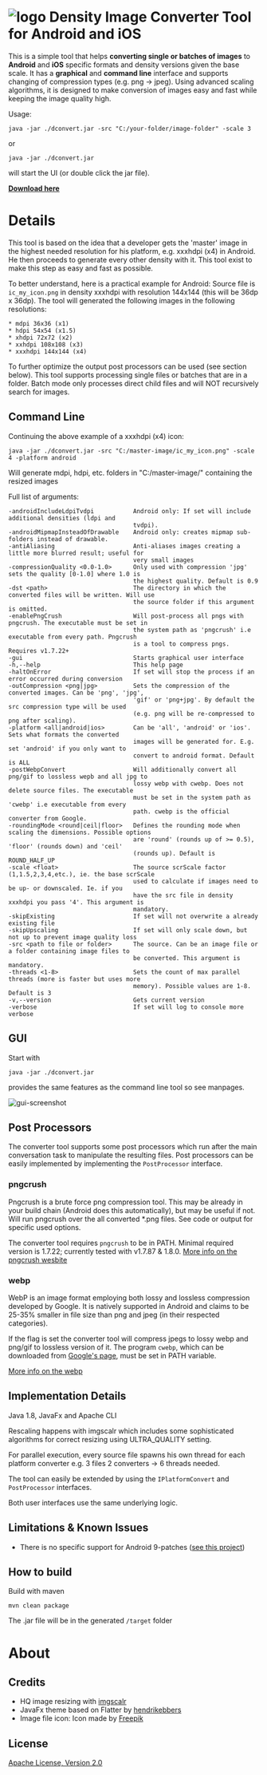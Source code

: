# ![logo](src/main/resources/img/density_converter_icon_36.png) Density Image Converter Tool for Android and iOS

This is a simple tool that helps **converting single or batches of images** to **Android** and **iOS** specific formats and density
versions given the base scale. It has a **graphical** and **command line** interface and supports changing of compression types
(e.g. png -> jpeg). Using advanced scaling algorithms, it is designed to make conversion of images easy and fast while keeping the image quality high.

Usage:

```
java -jar ./dconvert.jar -src "C:/your-folder/image-folder" -scale 3
```

or

```
java -jar ./dconvert.jar
```

will start the UI (or double click the jar file).

**[Download here](https://github.com/patrickfav/density-converter/releases/)**

# Details

This tool is based on the idea that a developer gets the 'master' image in the highest needed resolution for his platform,
e.g. xxxhdpi (x4) in Android. He then proceeds to generate every other density with it. This tool exist to make this step as
easy and fast as possible.

To better understand, here is a practical example for Android: Source file is `ic_my_icon.png` in density xxxhdpi with resolution 144x144 (this will be 36dp x 36dp).
The tool will generated the following images in the following resolutions:
```
* mdpi 36x36 (x1)
* hdpi 54x54 (x1.5)
* xhdpi 72x72 (x2)
* xxhdpi 108x108 (x3)
* xxxhdpi 144x144 (x4)
```
To further optimize the output post processors can be used (see section below). This tool supports processing single files
or batches that are in a folder. Batch mode only processes direct child files and will NOT recursively search for images.

## Command Line

Continuing the above example of a xxxhdpi (x4) icon:

```
java -jar ./dconvert.jar -src "C:/master-image/ic_my_icon.png" -scale 4 -platform android
```

Will generate mdpi, hdpi, etc. folders in "C:/master-image/" containing the resized images

Full list of arguments:

    -androidIncludeLdpiTvdpi           Android only: If set will include additional densities (ldpi and
                                       tvdpi).
    -androidMipmapInsteadOfDrawable    Android only: creates mipmap sub-folders instead of drawable.
    -antiAliasing                      Anti-aliases images creating a little more blurred result; useful for
                                       very small images
    -compressionQuality <0.0-1.0>      Only used with compression 'jpg' sets the quality [0-1.0] where 1.0 is
                                       the highest quality. Default is 0.9
    -dst <path>                        The directory in which the converted files will be written. Will use
                                       the source folder if this argument is omitted.
    -enablePngCrush                    Will post-process all pngs with pngcrush. The executable must be set in
                                       the system path as 'pngcrush' i.e executable from every path. Pngcrush
                                       is a tool to compress pngs. Requires v1.7.22+
    -gui                               Starts graphical user interface
    -h,--help                          This help page
    -haltOnError                       If set will stop the process if an error occurred during conversion
    -outCompression <png|jpg>          Sets the compression of the converted images. Can be 'png', 'jpg',
                                       'gif' or 'png+jpg'. By default the src compression type will be used
                                       (e.g. png will be re-compressed to png after scaling).
    -platform <all|android|ios>        Can be 'all', 'android' or 'ios'. Sets what formats the converted
                                       images will be generated for. E.g. set 'android' if you only want to
                                       convert to android format. Default is ALL
    -postWebpConvert                   Will additionally convert all png/gif to lossless wepb and all jpg to
                                       lossy webp with cwebp. Does not delete source files. The executable
                                       must be set in the system path as 'cwebp' i.e executable from every
                                       path. cwebp is the official converter from Google.
    -roundingMode <round|ceil|floor>   Defines the rounding mode when scaling the dimensions. Possible options
                                       are 'round' (rounds up of >= 0.5), 'floor' (rounds down) and 'ceil'
                                       (rounds up). Default is ROUND_HALF_UP
    -scale <float>                     The source scrScale factor (1,1.5,2,3,4,etc.), ie. the base scrScale
                                       used to calculate if images need to be up- or downscaled. Ie. if you
                                       have the src file in density xxxhdpi you pass '4'. This argument is
                                       mandatory.
    -skipExisting                      If set will not overwrite a already existing file
    -skipUpscaling                     If set will only scale down, but not up to prevent image quality loss
    -src <path to file or folder>      The source. Can be an image file or a folder containing image files to
                                       be converted. This argument is mandatory.
    -threads <1-8>                     Sets the count of max parallel threads (more is faster but uses more
                                       memory). Possible values are 1-8. Default is 3
    -v,--version                       Gets current version
    -verbose                           If set will log to console more verbose


## GUI

Start with

```
java -jar ./dconvert.jar
```

provides the same features as the command line tool so see manpages.

![gui-screenshot](misc/screenshot1.png)

## Post Processors

The converter tool supports some post processors which run after the main conversation task to manipulate the resulting files.
Post processors can be easily implemented by implementing the `PostProcessor` interface.

### pngcrush

Pngcrush is a brute force png compression tool. This may be already in your build chain (Android does this automatically),
but may be useful if not. Will run pngcrush over the all converted *.png files. See code or output for specific used options.

The converter tool requires `pngcrush` to be in PATH. Minimal required version is 1.7.22; currently tested with v1.7.87 & 1.8.0.
[More info on the pngcrush wesbite](http://pmt.sourceforge.net/pngcrush/)

### webp

WebP is an image format employing both lossy and lossless compression developed by Google. It is natively supported in Android
and claims to be 25-35% smaller in file size than png and jpeg (in their respected categories).

If the flag is set the converter tool will compress jpegs to lossy webp and png/gif to lossless version of it. The program
 `cwebp`, which can be downloaded from [Google's page](https://developers.google.com/speed/webp/docs/cwebp), must be set in PATH variable.

[More info on the webp](https://developers.google.com/speed/webp/)

## Implementation Details

Java 1.8, JavaFx and Apache CLI

Rescaling happens with imgscalr which includes some sophisticated algorithms for correct resizing using ULTRA_QUALITY setting.

For parallel execution, every source file spawns his own thread for each platform converter e.g. 3 files 2 converters -> 6 threads needed.

The tool can easily be extended by using the `IPlatformConvert` and `PostProcessor` interfaces.

Both user interfaces use the same underlying logic.

## Limitations & Known Issues

* There is no specific support for Android 9-patches ([see this project](https://github.com/redwarp/9-Patch-Resizer))

## How to build

Build with maven

```
mvn clean package
```

The .jar file will be in the generated `/target` folder

# About

## Credits

* HQ image resizing with [imgscalr](https://github.com/thebuzzmedia/imgscalr)
* JavaFx theme based on Flatter by [hendrikebbers](https://github.com/guigarage/javafx-collection/tree/master/flatter)
* Image file icon: Icon made by [Freepik](http://www.freepik.com/)

## License

[Apache License, Version 2.0](http://www.apache.org/licenses/LICENSE-2.0)
